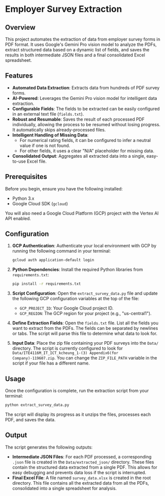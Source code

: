 # Employer Survey Extraction

## Overview

This project automates the extraction of data from employer survey forms in PDF format. It uses Google's Gemini Pro vision model to analyze the PDFs, extract structured data based on a dynamic list of fields, and saves the results in both intermediate JSON files and a final consolidated Excel spreadsheet.

## Features

- **Automated Data Extraction**: Extracts data from hundreds of PDF survey forms.
- **AI-Powered**: Leverages the Gemini Pro vision model for intelligent data extraction.
- **Configurable Fields**: The fields to be extracted can be easily configured in an external text file (`fields.txt`).
- **Robust and Resumable**: Saves the result of each processed PDF individually, allowing the process to be resumed without losing progress. It automatically skips already-processed files.
- **Intelligent Handling of Missing Data**:
    - For numerical rating fields, it can be configured to infer a neutral value if one is not found.
    - For other fields, it uses a clear "N/A" placeholder for missing data.
- **Consolidated Output**: Aggregates all extracted data into a single, easy-to-use Excel file.

## Prerequisites

Before you begin, ensure you have the following installed:

- Python 3.x
- Google Cloud SDK (`gcloud`)

You will also need a Google Cloud Platform (GCP) project with the Vertex AI API enabled.

## Configuration

1.  **GCP Authentication**: Authenticate your local environment with GCP by running the following command in your terminal:
    ```bash
    gcloud auth application-default login
    ```

2.  **Python Dependencies**: Install the required Python libraries from `requirements.txt`:
    ```bash
    pip install -r requirements.txt
    ```

3.  **Script Configuration**: Open the `extract_survey_data.py` file and update the following GCP configuration variables at the top of the file:
    - `GCP_PROJECT_ID`: Your Google Cloud project ID.
    - `GCP_REGION`: The GCP region for your project (e.g., "us-central1").

4.  **Define Extraction Fields**: Open the `fields.txt` file. List all the fields you want to extract from the PDFs. The fields can be separated by newlines or tabs. The script will parse this file to determine what data to look for.

5.  **Input Data**: Place the zip file containing your PDF surveys into the `Data/` directory. The script is currently configured to look for `Data/ITE4116M_IT_ICT_kcheung_1-(3) Appendix6(for Company)-119607.zip`. You can change the `ZIP_FILE_PATH` variable in the script if your file has a different name.

## Usage

Once the configuration is complete, run the extraction script from your terminal:

```bash
python extract_survey_data.py
```

The script will display its progress as it unzips the files, processes each PDF, and saves the data.

## Output

The script generates the following outputs:

-   **Intermediate JSON Files**: For each PDF processed, a corresponding `.json` file is created in the `Data/extracted_json/` directory. These files contain the structured data extracted from a single PDF. This allows for easy debugging and prevents data loss if the script is interrupted.
-   **Final Excel File**: A file named `survey_data.xlsx` is created in the root directory. This file contains all the extracted data from all the PDFs, consolidated into a single spreadsheet for analysis.
